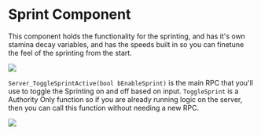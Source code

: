 # Sprint Component

This component holds the functionality for the sprinting, and has it's own stamina decay variables, and has the speeds built in so you can finetune the feel of the sprinting from the start. 

![](/assets/Examples/SprintComponentVariables.png)

`Server_ToggleSprintActive(bool bEnableSprint)` is the main RPC that you'll use to toggle the Sprinting on and off based on input. `ToggleSprint` is a Authority Only function so if you are already running logic on the server, then you can call this function without needing a new RPC. 

![](/assets/Examples/SprintComponentList.png)


